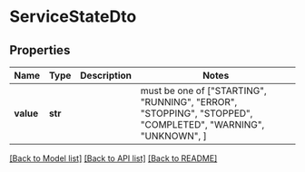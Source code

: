 # ServiceStateDto


## Properties
Name | Type | Description | Notes
------------ | ------------- | ------------- | -------------
**value** | **str** |  |  must be one of ["STARTING", "RUNNING", "ERROR", "STOPPING", "STOPPED", "COMPLETED", "WARNING", "UNKNOWN", ]

[[Back to Model list]](../README.md#documentation-for-models) [[Back to API list]](../README.md#documentation-for-api-endpoints) [[Back to README]](../README.md)


